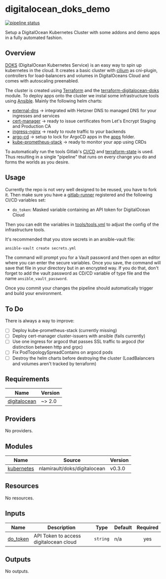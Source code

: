 # digitalocean_doks_demo

 [![pipeline status](https://code.immerda.ch/technat/digitalocean_doks_demo/badges/master/pipeline.svg)](https://code.immerda.ch/technat/digitalocean_doks_demo/-/commits/master)

Setup a DigitalOcean Kubernetes Cluster with some addons and demo apps in a fully automated fashion.

## Overview

[DOKS](https://docs.digitalocean.com/products/kubernetes/) (DigitalOcean Kubernetes Service) is an easy way to spin up kubernetes in the cloud. It creates a basic cluster with [cilium](https://cilium.io/) as cni-plugin, controllers for load-balancers and volumes in DigitalOceans Cloud and comes with autoscaling preenabled.

The cluster is created using [Terraform](https://www.terraform.io/) and the [terraform-digitalocean-doks](https://github.com/nlamirault/terraform-digitalocean-doks) module. To deploy apps onto the cluster we instal some infrastructure tools using [Ansible](https://www.ansible.com/). Mainly the following helm charts:

- [external-dns](https://artifacthub.io/packages/helm/external-dns/external-dns) -> integrated with Hetzner DNS to managed DNS for your ingresses and services
- [cert-manager](https://artifacthub.io/packages/helm/cert-manager/cert-manager) -> ready to issue certificates from Let's Encrypt Staging and Production CA
- [ingress-nginx](https://artifacthub.io/packages/helm/ingress-nginx/ingress-nginx) -> ready to route traffic to your backends
- [argo-cd](https://artifacthub.io/packages/helm/argo/argo-cd) -> setup to lock for ArgoCD apps in the [apps](./apps) folder. 
- [kube-prometheus-stack](https://artifacthub.io/packages/helm/prometheus-community/kube-prometheus-stack)  -> ready to monitor your app using CRDs

To automatically run the tools Gitlab's [CI/CD](https://docs.gitlab.com/ee/ci/) and [terraform-state](https://docs.gitlab.com/ee/user/infrastructure/iac/terraform_state.html) is used. Thus resulting in a single "pipeline" that runs on every change you do and forms the worlds as you desire.

## Usage

Currently the repo is not very well designed to be reused, you have to fork it. Then make sure you have a [gitlab-runner](https://docs.gitlab.com/runner/) registered and the following CI/CD variables set: 

- `do_token`: Masked variable containing an API token for DigitalOcean Cloud

Then you can edit the variables in [tools/tools.yml](./tools/tools.yml) to adjust the config of the infrastructure tools.

It's recommended that you store secrets in an ansible-vault file:

```bash
ansible-vault create secrets.yml
```

The command will prompt you for a Vault password and then open an editor where you can enter the secure variables. Once you save, the command will save that file in your directory but in an encrypted way. If you do that, don't forget to add the vault password as CD/CD variable of type file and the name `ansible_vault_password`.

Once you commit your changes the pipeline should automatically trigger and build your environment.

## To Do

There is always a way to improve:

- [ ] Deploy kube-prometheus-stack (currently missing)
- [ ] Deploy cert-manager cluster-issuers with ansible (fails currently)
- [ ] Use one ingress for argocd that passes SSL traffic to argocd (for distinction between http and grpc)
- [ ] Fix PodTopologySpreadContains on argocd pods 
- [ ] Destroy the helm charts before destroying the cluster (LoadBalancers and volumes aren't tracked by terraform)

<!-- BEGIN_TF_DOCS -->
## Requirements

| Name | Version |
|------|---------|
| <a name="requirement_digitalocean"></a> [digitalocean](#requirement\_digitalocean) | ~> 2.0 |

## Providers

No providers.

## Modules

| Name | Source | Version |
|------|--------|---------|
| <a name="module_kubernetes"></a> [kubernetes](#module\_kubernetes) | nlamirault/doks/digitalocean | v0.3.0 |

## Resources

No resources.

## Inputs

| Name | Description | Type | Default | Required |
|------|-------------|------|---------|:--------:|
| <a name="input_do_token"></a> [do\_token](#input\_do\_token) | API Token to access digitalocean cloud | `string` | n/a | yes |

## Outputs

No outputs.
<!-- END_TF_DOCS -->
